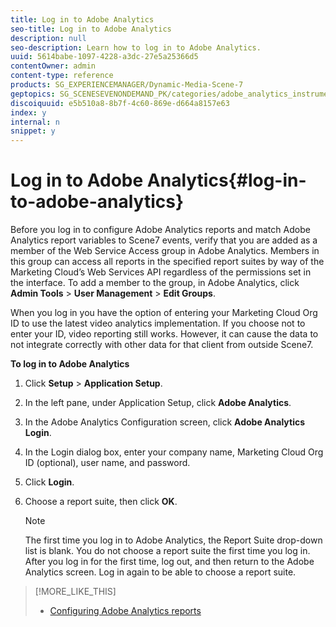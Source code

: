 ```yaml
---
title: Log in to Adobe Analytics
seo-title: Log in to Adobe Analytics
description: null
seo-description: Learn how to log in to Adobe Analytics.
uuid: 5614babe-1097-4228-a3dc-27e5a25366d5
contentOwner: admin
content-type: reference
products: SG_EXPERIENCEMANAGER/Dynamic-Media-Scene-7
geptopics: SG_SCENESEVENONDEMAND_PK/categories/adobe_analytics_instrumentation_kit
discoiquuid: e5b510a8-8b7f-4c60-869e-d664a8157e63
index: y
internal: n
snippet: y
---
```


# Log in to Adobe Analytics{#log-in-to-adobe-analytics}

Before you log in to configure Adobe Analytics reports and match Adobe Analytics report variables to Scene7 events, verify that you are added as a member of the Web Service Access group in Adobe Analytics. Members in this group can access all reports in the specified report suites by way of the Marketing Cloud’s Web Services API regardless of the permissions set in the interface. To add a member to the group, in Adobe Analytics, click **Admin Tools** &gt; **User Management** &gt; **Edit Groups**.

When you log in you have the option of entering your Marketing Cloud Org ID to use the latest video analytics implementation. If you choose not to enter your ID, video reporting still works. However, it can cause the data to not integrate correctly with other data for that client from outside Scene7.

**To log in to Adobe Analytics**

1. Click **Setup** &gt; **Application Setup**.
1. In the left pane, under Application Setup, click **Adobe Analytics**.
1. In the Adobe Analytics Configuration screen, click **Adobe Analytics Login**.
1. In the Login dialog box, enter your company name, Marketing Cloud Org ID (optional), user name, and password. 
1. Click **Login**.
1. Choose a report suite, then click **OK**.

   >[!NOTE]
   >
   >The first time you log in to Adobe Analytics, the Report Suite drop-down list is blank. You do not choose a report suite the first time you log in. After you log in for the first time, log out, and then return to the Adobe Analytics screen. Log in again to be able to choose a report suite.

>[!MORE_LIKE_THIS]
>
>* [Configuring Adobe Analytics reports](configuring-analytics-reports.md#configuring_adobe_analytics_reports)
